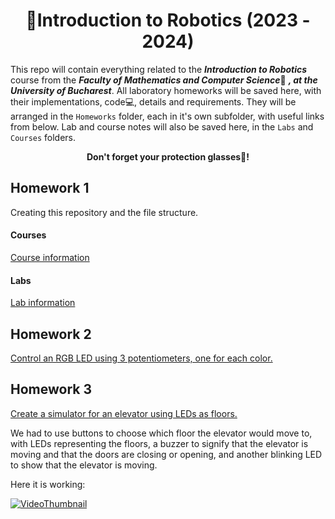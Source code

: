 <div align="center">
  <h1>🔌Introduction to Robotics (2023 - 2024)</h1>
</div>

This repo will contain everything related to the ***Introduction to Robotics*** course from the ***Faculty of Mathematics and Computer Science***🏫 ***, at the University of Bucharest***.
All laboratory homeworks will be saved here, with their implementations, code💻, details and requirements. 
They will be arranged in the `Homeworks` folder, each in it's own subfolder, with useful links from below.
Lab and course notes will also be saved here, in the `Labs` and `Courses` folders.

<div align="center"> 
  <b>Don't forget your protection glasses🥽!</b>
</div>

## Homework 1

Creating this repository and the file structure.

#### Courses
[Course information](Courses/CourseDetails.md)

#### Labs
[Lab information](Labs/Labs.md)

## Homework 2

[Control an RGB LED using 3 potentiometers, one for each color.](Homeworks/Homework2/Homework2.md)

## Homework 3

[Create a simulator for an elevator using LEDs as floors.](Homeworks/Homework3/Homework3.md)

We had to use buttons to choose which floor the elevator would move to, with LEDs representing the floors, a buzzer to signify that the elevator is moving and that the doors are closing or opening, and another blinking LED to show that the elevator is moving.

Here it is working:

[![VideoThumbnail](https://img.youtube.com/vi/ffNfaYAl-1Q/maxresdefault.jpg)](https://youtu.be/ffNfaYAl-1Q)
